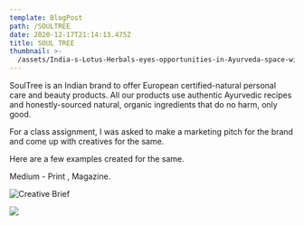 ```yaml
---
template: BlogPost
path: /SOULTREE
date: 2020-12-17T21:14:13.475Z
title: SOUL TREE
thumbnail: >-
  /assets/India-s-Lotus-Herbals-eyes-opportunities-in-Ayurveda-space-with-acquisition-of-SoulTree.jpg
---
```

<!--StartFragment-->

SoulTree is an Indian brand to offer European certified-natural personal care and beauty products. All our products use authentic Ayurvedic recipes and honestly-sourced natural, organic ingredients that do no harm, only good.

For a class assignment, I was asked to make a marketing pitch for the brand and come up with creatives for the same.

​Here are a few examples created for the same.

​Medium - Print , Magazine.

![](/assets/creative-brief.png "Creative Brief")

![](/assets/A0761C5D-5BAD-454C-A3D8-A5803E069B2E.png)

<!--EndFragment-->
